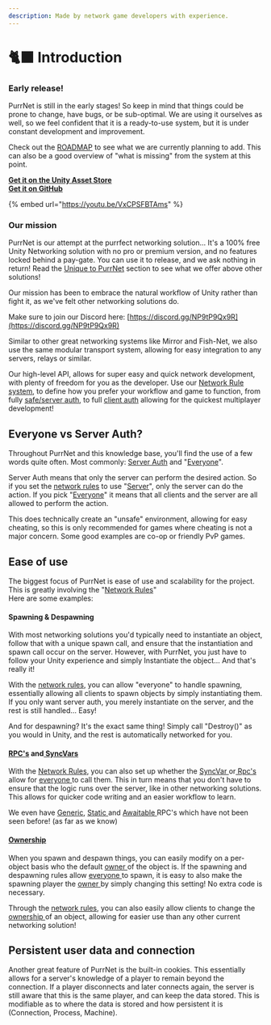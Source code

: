 ```yaml
---
description: Made by network game developers with experience.
---
```


# 🐈‍⬛ Introduction

### Early release!

PurrNet is still in the early stages! So keep in mind that things could be prone to change, have bugs, or be sub-optimal. We are using it ourselves as well, so we feel confident that it is a ready-to-use system, but it is under constant development and improvement.

Check out the [ROADMAP](introduction/roadmap.md) to see what we are currently planning to add. This can also be a good overview of "what is missing" from the system at this point.

[**Get it on the Unity Asset Store**](https://assetstore.unity.com/packages/slug/297320)\
[**Get it on GitHub**](https://github.com/BlenMiner/PurrNet)

{% embed url="https://youtu.be/VxCPSFBTAms" %}

### Our mission

PurrNet is our attempt at the purrfect networking solution... It's a 100% free Unity Networking solution with no pro or premium version, and no features locked behind a pay-gate. You can use it to release, and we ask nothing in return! Read the [Unique to PurrNet](introduction/unique-to-purrnet.md) section to see what we offer above other solutions!

Our mission has been to embrace the natural workflow of Unity rather than fight it, as we've felt other networking solutions do.

Make sure to join our Discord here: [https://discord.gg/NP9tP9Qx9R](https://discord.gg/NP9tP9Qx9R)

Similar to other great networking systems like Mirror and Fish-Net, we also use the same modular transport system, allowing for easy integration to any servers, relays or similar.&#x20;

Our high-level API, allows for super easy and quick network development, with plenty of freedom for you as the developer. Use our [Network Rule system](systems-and-modules/network-manager/network-rules.md), to define how you prefer your workflow and game to function, from fully [safe/server auth](terminology/server-auth-safe.md), to full [client auth](terminology/client-auth-everyone-unsafe.md) allowing for the quickest multiplayer development!

## Everyone vs Server Auth?

Throughout PurrNet and this knowledge base, you'll find the use of a few words quite often. Most commonly: [Server Auth](terminology/server-auth-safe.md) and "[Everyone](terminology/client-auth-everyone-unsafe.md)".&#x20;

Server Auth means that only the server can perform the desired action. So if you set the [network rules](systems-and-modules/network-manager/network-rules.md) to use "[Server](terminology/server-auth-safe.md)", only the server can do the action. If you pick "[Everyone](terminology/client-auth-everyone-unsafe.md)" it means that all clients and the server are all allowed to perform the action.

This does technically create an "unsafe" environment, allowing for easy cheating, so this is only recommended for games where cheating is not a major concern. Some good examples are co-op or friendly PvP games.

## Ease of use

The biggest focus of PurrNet is ease of use and scalability for the project. This is greatly involving the "[Network Rules](systems-and-modules/network-manager/network-rules.md)"\
Here are some examples:

#### Spawning & Despawning

With most networking solutions you'd typically need to instantiate an object, follow that with a unique spawn call, and ensure that the instantiation and spawn call occur on the server. However, with PurrNet, you just have to follow your Unity experience and simply Instantiate the object... And that's really it!

With the [network rules](systems-and-modules/network-manager/network-rules.md), you can allow "everyone" to handle spawning, essentially allowing all clients to spawn objects by simply instantiating them. If you only want server auth, you merely instantiate on the server, and the rest is still handled... Easy!

And for despawning? It's the exact same thing! Simply call "Destroy()" as you would in Unity, and the rest is automatically networked for you.

#### [RPC's](systems-and-modules/remote-procedure-call-rpc/) and[ SyncVars](systems-and-modules/network-identity/sync-types/syncvar.md)

With the [Network Rules](systems-and-modules/network-manager/network-rules.md), you can also set up whether the [SyncVar ](systems-and-modules/network-identity/sync-types/syncvar.md)or[ Rpc's ](systems-and-modules/remote-procedure-call-rpc/)allow for [everyone ](terminology/client-auth-everyone-unsafe.md)to call them. This in turn means that you don't have to ensure that the logic runs over the server, like in other networking solutions. This allows for quicker code writing and an easier workflow to learn.

We even have [Generic](systems-and-modules/remote-procedure-call-rpc/generic-rpc.md), [Static ](systems-and-modules/remote-procedure-call-rpc/static-rpc.md)and [Awaitable ](systems-and-modules/remote-procedure-call-rpc/awaitable-rpc.md)RPC's which have not been seen before! (as far as we know)

#### [Ownership](systems-and-modules/network-identity/ownership.md)

When you spawn and despawn things, you can easily modify on a per-object basis who the default [owner ](systems-and-modules/network-identity/ownership.md)of the object is. If the spawning and despawning rules allow [everyone ](terminology/client-auth-everyone-unsafe.md)to spawn, it is easy to also make the spawning player the [owner ](systems-and-modules/network-identity/ownership.md)by simply changing this setting! No extra code is necessary.

Through the [network rules](systems-and-modules/network-manager/network-rules.md), you can also easily allow clients to change the [ownership ](systems-and-modules/network-identity/ownership.md)of an object, allowing for easier use than any other current networking solution!

## Persistent user data and connection

Another great feature of PurrNet is the built-in cookies. This essentially allows for a server's knowledge of a player to remain beyond the connection. If a player disconnects and later connects again, the server is still aware that this is the same player, and can keep the data stored. This is modifiable as to where the data is stored and how persistent it is (Connection, Process, Machine).
